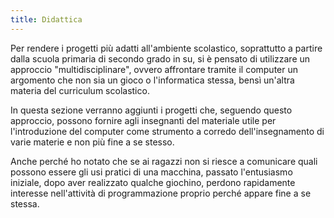 ```yaml
---
title: Didattica
---
```


Per rendere i progetti più adatti all'ambiente scolastico, soprattutto a partire dalla scuola primaria di secondo grado in su, si è pensato di utilizzare un approccio "multidisciplinare", ovvero affrontare tramite il computer un argomento che non sia un gioco o l'informatica stessa, bensì un'altra materia del curriculum scolastico.

In questa sezione verranno aggiunti i progetti che, seguendo questo approccio, possono fornire agli insegnanti del materiale utile per l'introduzione del computer come strumento a corredo dell'insegnamento di varie materie e non più fine a se stesso.

Anche perché ho notato che se ai ragazzi non si riesce a comunicare quali possono essere gli usi pratici di una macchina, passato l'entusiasmo iniziale, dopo aver realizzato qualche giochino, perdono rapidamente interesse nell'attività di programmazione proprio perché appare fine a se stessa.
